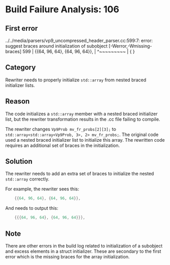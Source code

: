 # Build Failure Analysis: 106

## First error
../../media/parsers/vp9_uncompressed_header_parser.cc:599:7: error: suggest braces around initialization of subobject [-Werror,-Wmissing-braces]
  599 |     {{64, 96, 64}, {64, 96, 64}},
      |       ^~~~~~~~~~
      |       {         }

## Category
Rewriter needs to properly initialize `std::array` from nested braced initializer lists.

## Reason
The code initializes a `std::array` member with a nested braced initializer list, but the rewriter transformation results in the .cc file failing to compile.

The rewriter changes `Vp9Prob mv_fr_probs[2][3];` to `std::array<std::array<Vp9Prob, 3>, 2> mv_fr_probs;`. The original code used a nested braced initializer list to initialize this array. The rewritten code requires an additional set of braces in the initialization.

## Solution
The rewriter needs to add an extra set of braces to initialize the nested `std::array` correctly.

For example, the rewriter sees this:

```c++
    {{64, 96, 64}, {64, 96, 64}},
```

And needs to output this:

```c++
    {{{64, 96, 64}, {64, 96, 64}}},
```

## Note
There are other errors in the build log related to initialization of a subobject and excess elements in a struct initializer. These are secondary to the first error which is the missing braces for the array initialization.